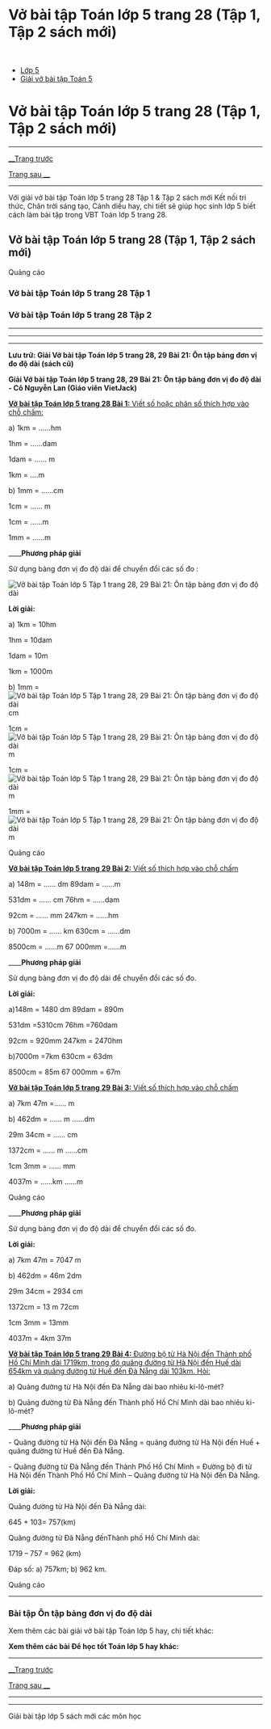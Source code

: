 # Vở bài tập Toán lớp 5 trang 28 (Tập 1, Tập 2 sách mới)

﻿

  * [Lớp 5](https://vietjack.com/series/lop-5.jsp)
  * [Giải vở bài tập Toán 5](https://vietjack.com/giai-vo-bai-tap-toan-5/index.jsp)



# Vở bài tập Toán lớp 5 trang 28 (Tập 1, Tập 2 sách mới)

* * *

[__Trang trước](https://vietjack.com/giai-vo-bai-tap-toan-5/bai-20-luyen-tap-chung.jsp)

[Trang sau __](https://vietjack.com/giai-vo-bai-tap-toan-5/bai-22-on-tap-bang-don-vi-do-khoi-luong.jsp)

* * *

Với giải vở bài tập Toán lớp 5 trang 28 Tập 1 & Tập 2 sách mới Kết nối tri thức, Chân trời sáng tạo, Cánh diều hay, chi tiết sẽ giúp học sinh lớp 5 biết cách làm bài tập trong VBT Toán lớp 5 trang 28.

## Vở bài tập Toán lớp 5 trang 28 (Tập 1, Tập 2 sách mới)

Quảng cáo

### Vở bài tập Toán lớp 5 trang 28 Tập 1

### Vở bài tập Toán lớp 5 trang 28 Tập 2

* * *

* * *

* * *

**Lưu trữ: Giải Vở bài tập Toán lớp 5 trang 28, 29 Bài 21: Ôn tập bảng đơn vị đo độ dài (sách cũ)**

**Giải Vở bài tập Toán lớp 5 trang 28, 29 Bài 21: Ôn tập bảng đơn vị đo độ dài - Cô Nguyễn Lan (Giáo viên VietJack)**

[**Vở bài tập Toán lớp 5 trang 28 Bài 1:** Viết số hoặc phân số thích hợp vào chỗ chấm:](https://vietjack.com/giai-vo-bai-tap-toan-5/bai-1-trang-28-vbt-toan-5-tap-1.jsp)

a) 1km = ……hm

1hm = ……dam

1dam = …… m

1km = ....m

b) 1mm = ……cm

1cm = …… m

1cm = ……m

1mm = ……m

____**Phương pháp giải**

Sử dụng bảng đơn vị đo độ dài để chuyển đổi các số đo :

![Vở bài tập Toán lớp 5 Tập 1 trang 28, 29 Bài 21: Ôn tập bảng đơn vị đo độ dài](https://vietjack.com/giai-vo-bai-tap-toan-5/images/2022-bai-1-trang-28-vbt-toan-5-tap-1-sua2022.PNG)

**Lời giải:**

a) 1km = 10hm

1hm = 10dam

1dam = 10m

1km = 1000m 

b) 1mm = ![Vở bài tập Toán lớp 5 Tập 1 trang 28, 29 Bài 21: Ôn tập bảng đơn vị đo độ dài](https://vietjack.com/giai-vo-bai-tap-toan-5/images/bai-1-trang-28-vbt-toan-5-tap-1.PNG) cm

1cm = ![Vở bài tập Toán lớp 5 Tập 1 trang 28, 29 Bài 21: Ôn tập bảng đơn vị đo độ dài](https://vietjack.com/giai-vo-bai-tap-toan-5/images/bai-1-trang-28-vbt-toan-5-tap-1-1.PNG) m 

1cm = ![Vở bài tập Toán lớp 5 Tập 1 trang 28, 29 Bài 21: Ôn tập bảng đơn vị đo độ dài](https://vietjack.com/giai-vo-bai-tap-toan-5/images/bai-1-trang-28-vbt-toan-5-tap-1-2.PNG) m 

1mm = ![Vở bài tập Toán lớp 5 Tập 1 trang 28, 29 Bài 21: Ôn tập bảng đơn vị đo độ dài](https://vietjack.com/giai-vo-bai-tap-toan-5/images/bai-1-trang-28-vbt-toan-5-tap-1-3.PNG) m

Quảng cáo

[**Vở bài tập Toán lớp 5 trang 29 Bài 2:** Viết số thích hợp vào chỗ chấm ](https://vietjack.com/giai-vo-bai-tap-toan-5/bai-2-trang-29-vbt-toan-5-tap-1.jsp)

a) 148m = …… dm 89dam = ……m

531dm = …… cm 76hm = ……dam

92cm = …… mm 247km = ……hm

b) 7000m = …… km 630cm = ……dm

8500cm = ……m 67 000mm =……m

____**Phương pháp giải**

Sử dụng bảng đơn vị đo độ dài để chuyển đổi các số đo.

**Lời giải:**

a)148m = 1480 dm 89dam = 890m

531dm =5310cm 76hm =760dam

92cm = 920mm 247km = 2470hm

b)7000m =7km 630cm = 63dm

8500cm = 85m 67 000mm = 67m

[**Vở bài tập Toán lớp 5 trang 29 Bài 3:** Viết số thích hợp vào chỗ chấm ](https://vietjack.com/giai-vo-bai-tap-toan-5/bai-3-trang-29-vbt-toan-5-tap-1.jsp)

a) 7km 47m =…… m

b) 462dm = …… m ……dm

29m 34cm = …… cm

1372cm = …… m ……cm

1cm 3mm = …… mm

4037m = ……km ……m

Quảng cáo

____**Phương pháp giải**

Sử dụng bảng đơn vị đo độ dài để chuyển đổi các số đo.

**Lời giải:**

a) 7km 47m = 7047 m

b) 462dm = 46m 2dm

29m 34cm = 2934 cm

1372cm = 13 m 72cm

1cm 3mm = 13mm

4037m = 4km 37m

[**Vở bài tập Toán lớp 5 trang 29 Bài 4:** Đường bộ từ Hà Nội đến Thành phố Hồ Chí Minh dài 1719km, trong đó quãng đường từ Hà Nội đến Huế dài 654km và quãng đường từ Huế đến Đà Nẵng dài 103km. Hỏi:](https://vietjack.com/giai-vo-bai-tap-toan-5/bai-4-trang-29-vbt-toan-5-tap-1.jsp)

a) Quảng đường từ Hà Nội đến Đà Nẵng dài bao nhiêu ki-lô-mét?

b) Quảng đường từ Đà Nẵng đến Thành phố Hồ Chí Mình dài bao nhiêu ki-lô-mét?

____**Phương pháp giải**

\- Quãng đường từ Hà Nội đến Đà Nẵng = quãng đường từ Hà Nội đến Huế + quãng đường từ Huế đến Đà Nẵng.

\- Quãng đường từ Đà Nẵng đến Thành Phố Hồ Chí Minh = Đường bộ đi từ Hà Nội đến Thành Phố Hồ Chí Minh – Quãng đường từ Hà Nội đến Đà Nẵng.

**Lời giải:**

Quãng đường từ Hà Nội đến Đà Nẵng dài:

645 + 103= 757(km)

Quãng đường từ Đã Nẵng đếnThành phố Hồ Chí Minh dài:

1719 – 757 = 962 (km)

Đáp số: a) 757km; b) 962 km.

Quảng cáo

* * *

### **Bài tập Ôn tập bảng đơn vị đo độ dài**

Xem thêm các bài giải vở bài tập Toán lớp 5 hay, chi tiết khác:

**Xem thêm các bài Để học tốt Toán lớp 5 hay khác:**

* * *

[__Trang trước](https://vietjack.com/giai-vo-bai-tap-toan-5/bai-20-luyen-tap-chung.jsp)

[Trang sau __](https://vietjack.com/giai-vo-bai-tap-toan-5/bai-22-on-tap-bang-don-vi-do-khoi-luong.jsp)

* * *

* * *

Giải bài tập lớp 5 sách mới các môn học

